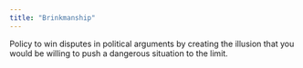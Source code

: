 ```yaml
---
title: "Brinkmanship"
---
```

Policy to win disputes in political arguments by creating the illusion that you would be willing to push a dangerous situation to the limit.

